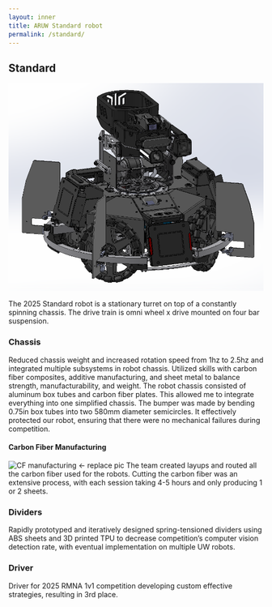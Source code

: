 ```yaml
---
layout: inner
title: ARUW Standard robot
permalink: /standard/
---
```


## Standard
![Standard CAD](/img/Standard/CAD.png)

The 2025 Standard robot is a stationary turret on top of a constantly spinning chassis. The drive train is omni wheel x drive mounted on four bar suspension. 

### Chassis
Reduced chassis weight and increased rotation speed from 1hz to 2.5hz and integrated multiple subsystems in robot chassis. Utilized skills with carbon fiber composites, additive manufacturing, and sheet metal to balance strength, manufacturability, and weight.
The robot chassis consisted of aluminum box tubes and carbon fiber plates. This allowed me to integrate everything into one simplified chassis.
The bumper was made by bending 0.75in box tubes into two 580mm diameter semicircles. It effectively protected our robot, ensuring that there were no mechanical failures during competition.

#### Carbon Fiber Manufacturing
![CF manufacturing](/img/Standard/CFmanufacturing.heif) <- replace pic
The team created layups and routed all the carbon fiber used for the robots. Cutting the carbon fiber was an extensive process, with each session taking 4-5 hours and only producing 1 or 2 sheets. 

### Dividers
Rapidly prototyped and iteratively designed	 spring-tensioned dividers using ABS sheets and 3D printed TPU to decrease competition’s computer vision detection rate, with eventual implementation on multiple UW robots. 

### Driver
Driver for 2025 RMNA 1v1 competition developing custom effective strategies, resulting in 3rd place.